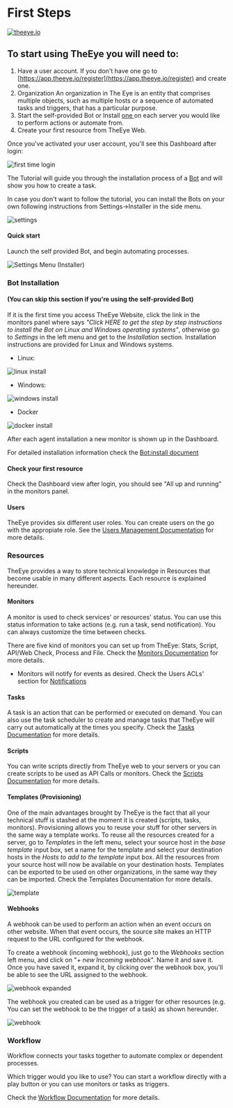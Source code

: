 # First Steps

[![theeye.io](/images/logo-theeye-theOeye-logo2.png)](https://theeye.io/en/index.html)

## To start using TheEye you will need to:

1. Have a user account. If you don't have one go to [https://app.theeye.io/register](https://app.theeye.io/register) and create one.
2. Organization
    An organization in The Eye is an entity that comprises multiple objects, such as multiple hosts or a sequence of automated tasks and triggers, that has a particular purpose.
3. Start the self-provided Bot or Install [one ](/core-concepts/the-eye-agent/)on each server you would like to perform actions or automate from.
4. Create your first resource from TheEye Web.

Once you've activated your user account, you'll see this Dashboard after login:

![first time login](/images/firsttimelogin.jpg)

The Tutorial will guide you through the installation process of a [Bot](/core-concepts/the-eye-agent/) and will show you how to create a task.

In case you don't want to follow the tutorial, you can install the Bots on your own following instructions from Settings-&gt;Installer in the side menu.

![settings](/images/settings-1.jpg)

#### Quick start

Launch the self provided Bot, and begin automating processes.

![Settings Menu \(Installer\)](/images/startbot.jpg)

### **Bot Installation** 

#### **\(You can skip this section if you're using the self-provided Bot\)**

If it is the first time you access TheEye Website, click the link in the monitors panel where says _"Click HERE to get the step by step instructions to install the Bot on Linux and Windows operating systems"_, otherwise go to _Settings_ in the left menu and get to the _Installation_ section. Installation instructions are provided for Linux and Windows systems.

* Linux:

![linux install](/images/linuxagentinstall-1.jpg)

* Windows:

![windows install](/images/windowsagentinstall-1.jpg)

* Docker

![docker install](/images/dockeragentinstall.jpg)

After each agent installation a new monitor is shown up in the Dashboard.

For detailed installation information check the [Bot:install document](/core-concepts/the-eye-agent/)

#### Check your first resource

Check the Dashboard view after login, you should see "All up and running" in the monitors panel.

#### Users

TheEye provides six different user roles. You can create users on the go with the appropiate role. See the [Users Management Documentation](/user-management/) for more details.

### Resources

TheEye provides a way to store technical knowledge in Resources that become usable in many different aspects. Each resource is explained hereunder.

#### Monitors

A monitor is used to check services' or resources' status. You can use this status information to take actions \(e.g. run a task, send notification\). You can always customize the time between checks.

There are five kind of monitors you can set up from TheEye: Stats, Script, API/Web Check, Process and File. Check the [Monitors Documentation](/core-concepts/monitors/) for more details.

* Monitors will notify for events as desired. Check the Users ACLs' section for [Notifications](/core-concepts/alerts-and-notifications)

#### Tasks

A task is an action that can be performed or executed on demand. You can also use the task scheduler to create and manage tasks that TheEye will carry out automatically at the times you specify. Check the [Tasks Documentation](/core-concepts/tasks/) for more details.

#### Scripts

You can write scripts directly from TheEye web to your servers or you can create scripts to be used as API Calls or monitors. Check the [Scripts Documentation](/core-concepts/scripts/) for more details.

#### Templates \(Provisioning\)

One of the main advantages brought by TheEye is the fact that all your technical stuff is stashed at the moment it is created \(scripts, tasks, monitors\). Provisioning allows you to reuse your stuff for other servers in the same way a template works. To reuse all the resources created for a server, go to _Templates_ in the left menu, select your source host in the _base template_ input box, set a name for the template and select your destination hosts in the _Hosts to add to the template_ input box. All the resources from your source host will now be available on your destination hosts. Templates can be exported to be used on other organizations, in the same way they can be imported. Check the Templates Documentation for more details.

![template](/images/template.gif)

#### Webhooks

A webhook can be used to perform an action when an event occurs on other website. When that event occurs, the source site makes an HTTP request to the URL configured for the webhook.

To create a webhook \(incoming webhook\), just go to the _Webhooks_ section left menu, and click on "_+ new Incoming webhook_". Name it and save it. Once you have saved it, expand it, by clicking over the webhook box, you'll be able to see the URL assigned to the webhook.

![webhook expanded](/images/webhookexpanded.jpg)

The webhook you created can be used as a trigger for other resources \(e.g. You can set the webhook to be the trigger of a task\) as shown hereunder.

![webhook](/images/webhook.gif)

### Workflow

Workflow connects your tasks together to automate complex or dependent processes.

Which trigger would you like to use? You can start a workflow directly with a play button or you can use monitors or tasks as triggers.

Check the [Workflow Documentation](/core-concepts/tasks/tasks_workflows/) for more details.

